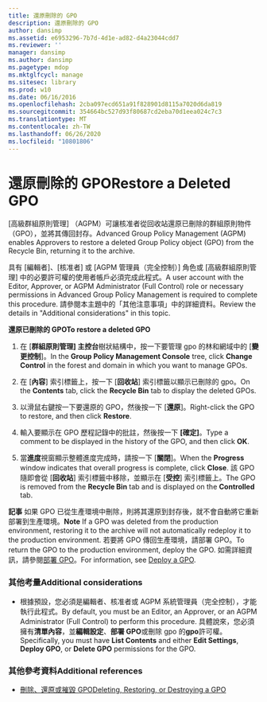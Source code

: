 ```yaml
---
title: 還原刪除的 GPO
description: 還原刪除的 GPO
author: dansimp
ms.assetid: e6953296-7b7d-4d1e-ad82-d4a23044cdd7
ms.reviewer: ''
manager: dansimp
ms.author: dansimp
ms.pagetype: mdop
ms.mktglfcycl: manage
ms.sitesec: library
ms.prod: w10
ms.date: 06/16/2016
ms.openlocfilehash: 2cba097ecd651a91f828901d8115a7020d6da819
ms.sourcegitcommit: 354664bc527d93f80687cd2eba70d1eea024c7c3
ms.translationtype: MT
ms.contentlocale: zh-TW
ms.lasthandoff: 06/26/2020
ms.locfileid: "10801806"
---
```

# <span data-ttu-id="0c02e-103">還原刪除的 GPO</span><span class="sxs-lookup"><span data-stu-id="0c02e-103">Restore a Deleted GPO</span></span>


<span data-ttu-id="0c02e-104">[高級群組原則管理] （AGPM）可讓核准者從回收站還原已刪除的群組原則物件（GPO），並將其傳回封存。</span><span class="sxs-lookup"><span data-stu-id="0c02e-104">Advanced Group Policy Management (AGPM) enables Approvers to restore a deleted Group Policy object (GPO) from the Recycle Bin, returning it to the archive.</span></span>

<span data-ttu-id="0c02e-105">具有 [編輯者]、[核准者] 或 [AGPM 管理員（完全控制）] 角色或 [高級群組原則管理] 中的必要許可權的使用者帳戶必須完成此程式。</span><span class="sxs-lookup"><span data-stu-id="0c02e-105">A user account with the Editor, Approver, or AGPM Administrator (Full Control) role or necessary permissions in Advanced Group Policy Management is required to complete this procedure.</span></span> <span data-ttu-id="0c02e-106">請參閱本主題中的「其他注意事項」中的詳細資料。</span><span class="sxs-lookup"><span data-stu-id="0c02e-106">Review the details in "Additional considerations" in this topic.</span></span>

**<span data-ttu-id="0c02e-107">還原已刪除的 GPO</span><span class="sxs-lookup"><span data-stu-id="0c02e-107">To restore a deleted GPO</span></span>**

1.  <span data-ttu-id="0c02e-108">在 [**群組原則管理] 主控台**樹狀結構中，按一下要管理 gpo 的林和網域中的 [**變更控制**]。</span><span class="sxs-lookup"><span data-stu-id="0c02e-108">In the **Group Policy Management Console** tree, click **Change Control** in the forest and domain in which you want to manage GPOs.</span></span>

2.  <span data-ttu-id="0c02e-109">在 [**內容**] 索引標籤上，按一下 [**回收站**] 索引標籤以顯示已刪除的 gpo。</span><span class="sxs-lookup"><span data-stu-id="0c02e-109">On the **Contents** tab, click the **Recycle Bin** tab to display the deleted GPOs.</span></span>

3.  <span data-ttu-id="0c02e-110">以滑鼠右鍵按一下要還原的 GPO，然後按一下 [**還原**]。</span><span class="sxs-lookup"><span data-stu-id="0c02e-110">Right-click the GPO to restore, and then click **Restore**.</span></span>

4.  <span data-ttu-id="0c02e-111">輸入要顯示在 GPO 歷程記錄中的批註，然後按一下 **[確定]**。</span><span class="sxs-lookup"><span data-stu-id="0c02e-111">Type a comment to be displayed in the history of the GPO, and then click **OK**.</span></span>

5.  <span data-ttu-id="0c02e-112">當**進度**視窗顯示整體進度完成時，請按一下 [**關閉**]。</span><span class="sxs-lookup"><span data-stu-id="0c02e-112">When the **Progress** window indicates that overall progress is complete, click **Close**.</span></span> <span data-ttu-id="0c02e-113">該 GPO 隨即會從 [**回收站**] 索引標籤中移除，並顯示在 [**受控**] 索引標籤上。</span><span class="sxs-lookup"><span data-stu-id="0c02e-113">The GPO is removed from the **Recycle Bin** tab and is displayed on the **Controlled** tab.</span></span>

<span data-ttu-id="0c02e-114">**記事** 如果 GPO 已從生產環境中刪除，則將其還原到封存後，就不會自動將它重新部署到生產環境。</span><span class="sxs-lookup"><span data-stu-id="0c02e-114">**Note** If a GPO was deleted from the production environment, restoring it to the archive will not automatically redeploy it to the production environment.</span></span> <span data-ttu-id="0c02e-115">若要將 GPO 傳回生產環境，請部署 GPO。</span><span class="sxs-lookup"><span data-stu-id="0c02e-115">To return the GPO to the production environment, deploy the GPO.</span></span> <span data-ttu-id="0c02e-116">如需詳細資訊，請參閱[部署 GPO](deploy-a-gpo.md)。</span><span class="sxs-lookup"><span data-stu-id="0c02e-116">For information, see [Deploy a GPO](deploy-a-gpo.md).</span></span>

 

### <span data-ttu-id="0c02e-117">其他考量</span><span class="sxs-lookup"><span data-stu-id="0c02e-117">Additional considerations</span></span>

-   <span data-ttu-id="0c02e-118">根據預設，您必須是編輯者、核准者或 AGPM 系統管理員（完全控制），才能執行此程式。</span><span class="sxs-lookup"><span data-stu-id="0c02e-118">By default, you must be an Editor, an Approver, or an AGPM Administrator (Full Control) to perform this procedure.</span></span> <span data-ttu-id="0c02e-119">具體說來，您必須擁有**清單內容**，並**編輯設定**、**部署 GPO**或刪除 gpo 的**gpo**許可權。</span><span class="sxs-lookup"><span data-stu-id="0c02e-119">Specifically, you must have **List Contents** and either **Edit Settings**, **Deploy GPO**, or **Delete GPO** permissions for the GPO.</span></span>

### <span data-ttu-id="0c02e-120">其他參考資料</span><span class="sxs-lookup"><span data-stu-id="0c02e-120">Additional references</span></span>

-   [<span data-ttu-id="0c02e-121">刪除、還原或摧毀 GPO</span><span class="sxs-lookup"><span data-stu-id="0c02e-121">Deleting, Restoring, or Destroying a GPO</span></span>](deleting-restoring-or-destroying-a-gpo.md)

 

 





